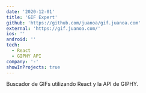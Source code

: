 ```yaml
---
date: '2020-12-01'
title: 'GIF Expert'
github: 'https://github.com/juanoa/gif.juanoa.com'
external: 'https://gif.juanoa.com/'
ios: ''
android: ''
tech:
  - React
  - GIPHY API
company: '-'
showInProjects: true
---
```


Buscador de GIFs utilizando React y la API de GIPHY.

